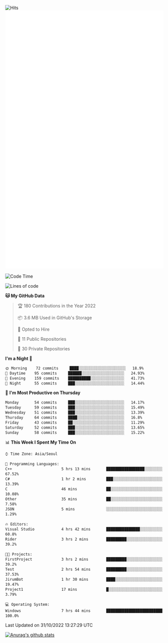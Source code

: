 ![Hits](https://hits.seeyoufarm.com/api/count/incr/badge.svg?url=https%3A%2F%2Fgithub.com%2Fkokose1234&count_bg=%2379C83D&title_bg=%23555555&icon=apple.svg&icon_color=%23E7E7E7&title=hits&edge_flat=false)
<br/>
![Metrics](https://github.com/kokose1234/kokose1234/blob/main/github-metrics.svg)

<!--START_SECTION:waka-->
![Code Time](http://img.shields.io/badge/Code%20Time-709%20hrs%2054%20mins-blue)

![Lines of code](https://img.shields.io/badge/From%20Hello%20World%20I%27ve%20Written-905%20Thousand%20lines%20of%20code-blue)

**🐱 My GitHub Data** 

> 🏆 180 Contributions in the Year 2022
 > 
> 📦 3.6 MB Used in GitHub's Storage 
 > 
> 💼 Opted to Hire
 > 
> 📜 11 Public Repositories 
 > 
> 🔑 30 Private Repositories  
 > 
**I'm a Night 🦉** 

```text
🌞 Morning    72 commits     ████░░░░░░░░░░░░░░░░░░░░░   18.9% 
🌆 Daytime    95 commits     ██████░░░░░░░░░░░░░░░░░░░   24.93% 
🌃 Evening    159 commits    ██████████░░░░░░░░░░░░░░░   41.73% 
🌙 Night      55 commits     ███░░░░░░░░░░░░░░░░░░░░░░   14.44%

```
📅 **I'm Most Productive on Thursday** 

```text
Monday       54 commits     ███░░░░░░░░░░░░░░░░░░░░░░   14.17% 
Tuesday      59 commits     ███░░░░░░░░░░░░░░░░░░░░░░   15.49% 
Wednesday    51 commits     ███░░░░░░░░░░░░░░░░░░░░░░   13.39% 
Thursday     64 commits     ████░░░░░░░░░░░░░░░░░░░░░   16.8% 
Friday       43 commits     ██░░░░░░░░░░░░░░░░░░░░░░░   11.29% 
Saturday     52 commits     ███░░░░░░░░░░░░░░░░░░░░░░   13.65% 
Sunday       58 commits     ███░░░░░░░░░░░░░░░░░░░░░░   15.22%

```


📊 **This Week I Spent My Time On** 

```text
⌚︎ Time Zone: Asia/Seoul

💬 Programming Languages: 
C++                      5 hrs 13 mins       █████████████████░░░░░░░░   67.52% 
C#                       1 hr 2 mins         ███░░░░░░░░░░░░░░░░░░░░░░   13.39% 
C                        46 mins             ██░░░░░░░░░░░░░░░░░░░░░░░   10.08% 
Other                    35 mins             ██░░░░░░░░░░░░░░░░░░░░░░░   7.58% 
JSON                     5 mins              ░░░░░░░░░░░░░░░░░░░░░░░░░   1.29%

🔥 Editors: 
Visual Studio            4 hrs 42 mins       ███████████████░░░░░░░░░░   60.8% 
Rider                    3 hrs 2 mins        █████████░░░░░░░░░░░░░░░░   39.2%

🐱‍💻 Projects: 
FirstProject             3 hrs 2 mins        █████████░░░░░░░░░░░░░░░░   39.2% 
Test                     2 hrs 54 mins       █████████░░░░░░░░░░░░░░░░   37.53% 
JirumBot                 1 hr 30 mins        ████░░░░░░░░░░░░░░░░░░░░░   19.47% 
Project1                 17 mins             █░░░░░░░░░░░░░░░░░░░░░░░░   3.79%

💻 Operating System: 
Windows                  7 hrs 44 mins       █████████████████████████   100.0%

```


 Last Updated on 31/10/2022 13:27:29 UTC
<!--END_SECTION:waka-->

[![Anurag's github stats](https://github-readme-stats.vercel.app/api?username=kokose1234&theme=dracula)](https://github.com/anuraghazra/github-readme-stats)



	
